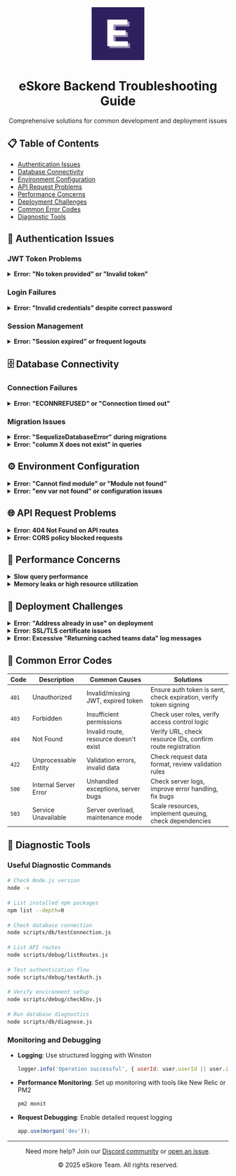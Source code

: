 <div align="center">
  <img src="../frontend/public/images/logos/eskore-logo.png" alt="eSkore Troubleshooting" width="120">
  <h1>eSkore Backend Troubleshooting Guide</h1>
  <p>Comprehensive solutions for common development and deployment issues</p>
</div>

## 📋 Table of Contents

- [Authentication Issues](#-authentication-issues)
- [Database Connectivity](#-database-connectivity)
- [Environment Configuration](#-environment-configuration)
- [API Request Problems](#-api-request-problems)
- [Performance Concerns](#-performance-concerns)
- [Deployment Challenges](#-deployment-challenges)
- [Common Error Codes](#-common-error-codes)
- [Diagnostic Tools](#-diagnostic-tools)

## 🔐 Authentication Issues

### JWT Token Problems

<details>
<summary><strong>Error: "No token provided" or "Invalid token"</strong></summary>

#### Symptoms
- API returns 401 Unauthorized
- Error message mentions missing or invalid token
- Authentication appears to succeed but subsequent requests fail

#### Solutions
1. **Check frontend API client configuration**
   ```javascript
   // Ensure withCredentials is set to true
   const apiClient = axios.create({
     baseURL: '/api',
     withCredentials: true
   });
   ```

2. **Verify cookie settings**
   ```javascript
   // In your backend auth middleware
   res.cookie('auth_token', token, {
     httpOnly: true,
     secure: process.env.NODE_ENV === 'production',
     sameSite: 'strict',
     maxAge: 24 * 60 * 60 * 1000 // 24 hours
   });
   ```

3. **Check CORS configuration**
   ```javascript
   // In app.js or server.js
   app.use(cors({
     origin: process.env.CORS_ORIGIN.split(','),
     credentials: true
   }));
   ```

4. **Debug token validation**
   ```bash
   # Run auth debug utility
   node scripts/debug/authDebug.js
   ```

5. **Clear browser cookies and try again** (for development)
</details>

### Login Failures

<details>
<summary><strong>Error: "Invalid credentials" despite correct password</strong></summary>

#### Symptoms
- Login consistently fails with "Invalid credentials"
- Password reset doesn't resolve the issue
- Test accounts also fail to authenticate

#### Solutions
1. **Reset test accounts**
   ```bash
   node scripts/db/createTestUser.js
   ```

2. **Check database user table**
   ```bash
   # Using psql
   psql -U postgres -d eskore_db -c "SELECT email, password FROM users LIMIT 5;"
   ```

3. **Verify bcrypt is working correctly**
   ```bash
   # Run password verification test
   node scripts/test/passwordCheck.js
   ```

4. **Check for case sensitivity issues**
   - Email addresses are typically case-insensitive
   - Ensure proper email normalization before lookup

5. **Ensure database migrations are applied**
   ```bash
   npx sequelize-cli db:migrate:status
   ```
</details>

### Session Management

<details>
<summary><strong>Error: "Session expired" or frequent logouts</strong></summary>

#### Symptoms
- Users are logged out unexpectedly
- Session expires before the expected time
- Multiple logins required during normal use

#### Solutions
1. **Check token expiration settings**
   ```javascript
   // In auth controller
   const token = jwt.sign({ userId: user.id }, process.env.JWT_SECRET, {
     expiresIn: process.env.JWT_EXPIRES_IN || '24h'
   });
   ```

2. **Implement token refresh mechanism**
   ```javascript
   // Create refresh endpoint
   router.post('/refresh-token', authController.refreshToken);
   ```

3. **Adjust cookie settings**
   ```javascript
   // Increase cookie maxAge
   maxAge: 7 * 24 * 60 * 60 * 1000 // 7 days
   ```

4. **Verify environment timezone settings** to ensure token expiration calculations are consistent
</details>

## 🗄️ Database Connectivity

### Connection Failures

<details>
<summary><strong>Error: "ECONNREFUSED" or "Connection timed out"</strong></summary>

#### Symptoms
- Server fails to start with database connection errors
- Queries fail with timeout or connection errors
- Intermittent connection drops during operation

#### Solutions
1. **Verify PostgreSQL is running**
   ```bash
   # On Windows
   sc query postgresql
   
   # On Linux
   systemctl status postgresql
   
   # On macOS
   brew services list | grep postgres
   ```

2. **Check database credentials in .env**
   ```properties
   DB_HOST=localhost
   DB_PORT=5432
   DB_NAME=eskore_db
   DB_USER=postgres
   DB_PASS=yourpassword
   ```

3. **Test connection with psql**
   ```bash
   psql -h localhost -U postgres -d eskore_db -c "SELECT 1"
   ```

4. **Check network configuration** (especially in containerized environments)
   - Ensure proper host mapping
   - Verify network firewall settings
   - Check Docker network configuration if applicable

5. **Create database if it doesn't exist**
   ```bash
   createdb -U postgres eskore_db
   ```
</details>

### Migration Issues

<details>
<summary><strong>Error: "SequelizeDatabaseError" during migrations</strong></summary>

#### Symptoms
- Migrations fail with database errors
- Columns or tables missing despite migration
- Inconsistent schema across environments

#### Solutions
1. **Check migration status**
   ```bash
   npx sequelize-cli db:migrate:status
   ```

2. **Fix or revert problematic migrations**
   ```bash
   # Undo latest migration
   npx sequelize-cli db:migrate:undo
   
   # Undo all migrations
   npx sequelize-cli db:migrate:undo:all
   
   # Reapply migrations
   npx sequelize-cli db:migrate
   ```

3. **Run safe database reset** (for development environment only)
   ```bash
   npm run db:reset:safe
   ```

4. **Check for schema conflicts** between model definitions and existing database

5. **Apply missing column fix**
   ```bash
   node scripts/db/fixMissingColumns.js
   ```
</details>

<details>
<summary><strong>Error: "column X does not exist" in queries</strong></summary>

#### Symptoms
- Queries fail referencing missing columns
- Models appear to have properties that the database doesn't have
- Error occurs after model changes but database schema is unchanged

#### Solutions
1. **Create a migration to add the missing column**
   ```bash
   npx sequelize-cli migration:generate --name add-missing-column
   ```

2. **Edit the migration file**
   ```javascript
   'use strict';
   
   module.exports = {
     up: async (queryInterface, Sequelize) => {
       await queryInterface.addColumn('table_name', 'column_name', {
         type: Sequelize.STRING,
         allowNull: true
       });
     },
     
     down: async (queryInterface, Sequelize) => {
       await queryInterface.removeColumn('table_name', 'column_name');
     }
   };
   ```

3. **Run the migration**
   ```bash
   npx sequelize-cli db:migrate
   ```

4. **Add the column safely with error handling**
   ```bash
   node scripts/db/addColumnSafely.js table_name column_name STRING
   ```
</details>

## ⚙️ Environment Configuration

<details>
<summary><strong>Error: "Cannot find module" or "Module not found"</strong></summary>

#### Symptoms
- Server fails to start with module not found errors
- Imports fail despite code being present
- Working code stops working without changes

#### Solutions
1. **Install missing dependencies**
   ```bash
   npm install
   
   # For specific missing module
   npm install missing-module-name
   ```

2. **Check for syntax errors in import statements**

3. **Verify node_modules exists and is not corrupted**
   ```bash
   rm -rf node_modules
   npm install
   ```

4. **Check Node.js version compatibility**
   ```bash
   node -v
   # Ensure it matches the version in package.json engines
   ```

5. **Clear npm cache**
   ```bash
   npm cache clean --force
   ```
</details>

<details>
<summary><strong>Error: "env var not found" or configuration issues</strong></summary>

#### Symptoms
- Server starts but features fail due to missing configuration
- Environment-specific code fails
- Security features don't work properly

#### Solutions
1. **Verify .env file exists and is properly formatted**
   ```bash
   cp .env.example .env
   # Edit .env with your settings
   ```

2. **Check for syntax errors in .env**
   - No spaces around equals sign
   - No quotes needed for most values
   - Multi-line values need proper formatting

3. **Use environment validation**
   ```javascript
   // Add to server startup
   const requiredEnvVars = ['NODE_ENV', 'PORT', 'DB_HOST', 'JWT_SECRET'];
   for (const envVar of requiredEnvVars) {
     if (!process.env[envVar]) {
       console.error(`Error: Environment variable ${envVar} is required`);
       process.exit(1);
     }
   }
   ```

4. **Run environment check utility**
   ```bash
   node scripts/debug/checkEnv.js
   ```
</details>

## 🌐 API Request Problems

<details>
<summary><strong>Error: 404 Not Found on API routes</strong></summary>

#### Symptoms
- API endpoints return 404
- Routes work in some environments but not others
- Routes suddenly stop working

#### Solutions
1. **Verify route registration**
   ```bash
   # Print all registered routes
   node scripts/debug/listRoutes.js
   ```

2. **Check API URL path**
   - Frontend uses correct base URL
   - Route paths match between frontend and backend
   - API version prefix is consistent

3. **Verify express router mounting**
   ```javascript
   // In app.js or main router file
   app.use('/api/users', userRoutes);
   ```

4. **Test route with curl or Postman**
   ```bash
   curl -v http://localhost:5000/api/users
   ```

5. **Check for middleware that might be blocking the route**
   - Authentication middleware
   - CORS configuration
   - Rate limiting
</details>

<details>
<summary><strong>Error: CORS policy blocked requests</strong></summary>

#### Symptoms
- Browser console shows CORS errors
- Requests fail from frontend but work in Postman
- Specific HTTP methods fail with CORS errors

#### Solutions
1. **Check CORS configuration**
   ```javascript
   // In app.js
   app.use(cors({
     origin: process.env.CORS_ORIGIN || 'http://localhost:3000',
     methods: ['GET', 'POST', 'PUT', 'PATCH', 'DELETE'],
     allowedHeaders: ['Content-Type', 'Authorization'],
     credentials: true
   }));
   ```

2. **Verify allowed origins**
   - Add your development URL to CORS_ORIGIN
   - For multiple origins, use comma-separated list
   - For development, consider using wildcard (not recommended for production)

3. **Check preflight requests**
   - Ensure OPTIONS requests are handled correctly
   - Verify CORS headers are present in the response

4. **Test with CORS disabled** (for development only)
   ```bash
   # Install and use CORS browser extension
   # or
   # Start Chrome with CORS disabled (not for regular use)
   chrome --disable-web-security --user-data-dir="/tmp/chrome-dev"
   ```
</details>

## 🚀 Performance Concerns

<details>
<summary><strong>Slow query performance</strong></summary>

#### Symptoms
- API endpoints become increasingly slow
- Database CPU usage spikes
- Timeouts on complex queries

#### Solutions
1. **Add indexes to frequently queried columns**
   ```javascript
   // In a migration
   await queryInterface.addIndex('users', ['email']);
   ```

2. **Optimize query patterns**
   - Reduce JOIN complexity
   - Use pagination for large result sets
   - Select only needed columns

3. **Implement query caching**
   ```javascript
   // Using Redis for caching
   const cachedData = await redisClient.get(`user:${userId}`);
   if (cachedData) {
     return JSON.parse(cachedData);
   }
   
   const userData = await User.findByPk(userId);
   await redisClient.set(`user:${userId}`, JSON.stringify(userData), 'EX', 3600);
   return userData;
   ```

4. **Run database analysis**
   ```sql
   EXPLAIN ANALYZE SELECT * FROM users WHERE email LIKE '%@example.com';
   ```

5. **Monitor database with pgAdmin or similar tools**
</details>

<details>
<summary><strong>Memory leaks or high resource utilization</strong></summary>

#### Symptoms
- Server memory usage increases over time
- Performance degrades after extended uptime
- Server crashes with out-of-memory errors

#### Solutions
1. **Implement proper connection pooling**
   ```javascript
   // In database config
   const sequelize = new Sequelize(/* ... */, {
     pool: {
       max: 5,
       min: 0,
       acquire: 30000,
       idle: 10000
     }
   });
   ```

2. **Use memory profiling tools**
   ```bash
   # Run with Node.js memory profiling
   node --inspect server.js
   
   # Then connect Chrome DevTools to inspect memory usage
   ```

3. **Implement proper clean-up**
   - Close connections when done
   - Dispose of event listeners
   - Avoid circular references

4. **Set up monitoring and auto-restart**
   ```javascript
   // Using PM2
   // ecosystem.config.js
   module.exports = {
     apps: [{
       name: 'eskore-api',
       script: 'server.js',
       instances: 'max',
       autorestart: true,
       max_memory_restart: '1G'
     }]
   };
   ```

5. **Consider implementing horizontal scaling**
</details>

## 🚢 Deployment Challenges

<details>
<summary><strong>Error: "Address already in use" on deployment</strong></summary>

#### Symptoms
- Server fails to start on deployment
- Error indicates port is already in use
- Restart doesn't resolve the issue

#### Solutions
1. **Check for existing processes**
   ```bash
   # Find process using port 5000
   lsof -i :5000
   # or
   netstat -ano | grep 5000
   ```

2. **Kill the existing process**
   ```bash
   kill -9 <PID>
   ```

3. **Use a different port**
   ```javascript
   // In .env
   PORT=5001
   ```

4. **Configure proper service management**
   ```bash
   # Using systemd
   sudo systemctl restart eskore-api
   ```

5. **Set up proper process management with PM2**
   ```bash
   pm2 start server.js --name eskore-api
   ```
</details>

<details>
<summary><strong>Error: SSL/TLS certificate issues</strong></summary>

#### Symptoms
- HTTPS connections fail
- Certificate warnings in browser
- API requests fail with SSL errors

#### Solutions
1. **Verify certificate configuration**
   ```javascript
   // In server.js for direct HTTPS
   const https = require('https');
   const fs = require('fs');
   
   const options = {
     key: fs.readFileSync('/path/to/privkey.pem'),
     cert: fs.readFileSync('/path/to/fullchain.pem')
   };
   
   https.createServer(options, app).listen(443);
   ```

2. **Use proper certificate paths**
   - Check for typos in file paths
   - Ensure permissions allow reading certificate files
   - Verify certificates are valid and not expired

3. **Set up reverse proxy** (recommended approach)
   ```nginx
   # Nginx configuration
   server {
     listen 443 ssl;
     server_name api.eskore.com;
     
     ssl_certificate /etc/letsencrypt/live/api.eskore.com/fullchain.pem;
     ssl_certificate_key /etc/letsencrypt/live/api.eskore.com/privkey.pem;
     
     location / {
       proxy_pass http://localhost:5000;
       proxy_set_header Host $host;
       proxy_set_header X-Real-IP $remote_addr;
     }
   }
   ```

4. **Renew expired certificates**
   ```bash
   sudo certbot renew
   ```
</details>

<details>
<summary><strong>Error: Excessive "Returning cached teams data" log messages</strong></summary>

#### Symptoms
- Server logs are flooded with "TEAMROUTES/CORE (GET /): Returning cached teams data" messages
- Application may crash due to log buffer overflow
- Team data might appear stale or not update properly

#### Solutions
1. **Remove in-memory caching from team routes**
   - The simple caching implementation in teamRoutes/coreRoutes.js has been removed
   - This prevents the excessive logging and ensures fresh data is always retrieved

2. **Clear npm cache if needed**
   ```bash
   npm cache clean --force
   ```

3. **Restart the server**
   ```bash
   npm run dev
   # or
   npm start
   ```

4. **Implement proper caching if needed**
   - For performance improvements, consider using Redis or another dedicated caching solution
   - Ensure proper cache invalidation is implemented
   - Configure appropriate TTL (Time To Live) values
</details>

## 🚫 Common Error Codes

| Code | Description | Common Causes | Solutions |
|------|-------------|--------------|-----------|
| `401` | Unauthorized | Invalid/missing JWT, expired token | Ensure auth token is sent, check expiration, verify token signing |
| `403` | Forbidden | Insufficient permissions | Check user roles, verify access control logic |
| `404` | Not Found | Invalid route, resource doesn't exist | Verify URL, check resource IDs, confirm route registration |
| `422` | Unprocessable Entity | Validation errors, invalid data | Check request data format, review validation rules |
| `500` | Internal Server Error | Unhandled exceptions, server bugs | Check server logs, improve error handling, fix bugs |
| `503` | Service Unavailable | Server overload, maintenance mode | Scale resources, implement queuing, check dependencies |

## 🔧 Diagnostic Tools

### Useful Diagnostic Commands

```bash
# Check Node.js version
node -v

# List installed npm packages
npm list --depth=0

# Check database connection
node scripts/db/testConnection.js

# List API routes
node scripts/debug/listRoutes.js

# Test authentication flow
node scripts/debug/testAuth.js

# Verify environment setup
node scripts/debug/checkEnv.js

# Run database diagnostics
node scripts/db/diagnose.js
```

### Monitoring and Debugging

- **Logging**: Use structured logging with Winston
  ```javascript
  logger.info('Operation successful', { userId: user.userId || user.id, action: 'login' });
  ```

- **Performance Monitoring**: Set up monitoring with tools like New Relic or PM2
  ```bash
  pm2 monit
  ```

- **Request Debugging**: Enable detailed request logging
  ```javascript
  app.use(morgan('dev'));
  ```

---

<div align="center">
  <p>Need more help? Join our <a href="https://discord.gg/eskore">Discord community</a> or <a href="https://github.com/your-org/eskore/issues">open an issue</a>.</p>
  <p>© 2025 eSkore Team. All rights reserved.</p>
</div>
